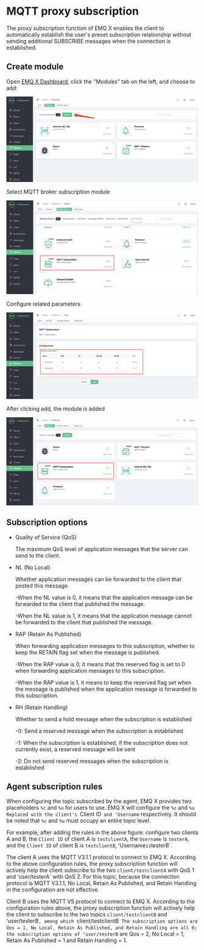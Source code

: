 # MQTT proxy subscription

The proxy subscription function of EMQ X enables the client to automatically establish the user's preset subscription relationship without sending additional SUBSCRIBE messages when the connection is established.

## Create module

Open [EMQ X Dashboard](http://127.0.0.1:18083/#/modules), click the "Modules" tab on the left, and choose to add:

![image-20200927213049265](./assets/modules.png)

Select MQTT broker subscription module

![image-20200927213049265](./assets/mod_subscriptions_1.png)

Configure related parameters

![image-20200927213049265](./assets/mod_subscriptions_2.png)

After clicking add, the module is added

![image-20200927213049265](./assets/mod_subscriptions_3.png)

## Subscription options

+ Quality of Service (QoS)

    The maximum QoS level of application messages that the server can send to the client.

+ NL (No Local)

    Whether application messages can be forwarded to the client that posted this message.

    -When the NL value is 0, it means that the application message can be forwarded to the client that published the message.

    -When the NL value is 1, it means that the application message cannot be forwarded to the client that published the message.

+ RAP (Retain As Published)

    When forwarding application messages to this subscription, whether to keep the RETAIN flag set when the message is published.

    -When the RAP value is 0, it means that the reserved flag is set to 0 when forwarding application messages to this subscription.

    -When the RAP value is 1, it means to keep the reserved flag set when the message is published when the application message is forwarded to this subscription.

+ RH (Retain Handling)

    Whether to send a hold message when the subscription is established

    -0: Send a reserved message when the subscription is established

    -1: When the subscription is established, if the subscription does not currently exist, a reserved message will be sent

    -2: Do not send reserved messages when the subscription is established

## Agent subscription rules

When configuring the topic subscribed by the agent, EMQ X provides two placeholders `%c` and `%u` for users to use. EMQ X will configure the `%c` and `%u` `Replaced with the client's `Client ID` and ʻUsername` respectively. It should be noted that `%c` and `%u` must occupy an entire topic level.

For example, after adding the rules in the above figure: configure two clients A and B, the `Client ID` of client A is `testclientA`, the `Username` is `testerA`, and the `Client ID` of client B is `testclientB`, ʻUsername` is `testerB`.

The client A uses the MQTT V3.1.1 protocol to connect to EMQ X. According to the above configuration rules, the proxy subscription function will actively help the client subscribe to the two `client/testclientA` with QoS 1 and ʻuser/testerA` with QoS 2. For this topic, because the connection protocol is MQTT V3.1.1, No Local, Retain As Published, and Retain Handling in the configuration are not effective.

Client B uses the MQTT V5 protocol to connect to EMQ X. According to the configuration rules above, the proxy subscription function will actively help the client to subscribe to the two topics `client/testclientB` and ʻuser/testerB`, among which `client/testclientB` The subscription options are Qos = 1, No Local, Retain As Published, and Retain Handling are all 0; the subscription options of ʻuser/testerB` are Qos = 2, No Local = 1, Retain As Published = 1 and Retain Handling = 1.